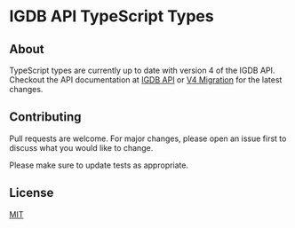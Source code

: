 # IGDB API TypeScript Types

## About

TypeScript types are currently up to date with version 4 of the IGDB API.
Checkout the API documentation at [IGDB API](https://api-docs.igdb.com/#about) or [V4 Migration](https://api-docs.igdb.com/#upgrading-to-v4-from-v3) for the latest changes.

## Contributing

Pull requests are welcome. For major changes, please open an issue first
to discuss what you would like to change.

Please make sure to update tests as appropriate.

## License

[MIT](https://choosealicense.com/licenses/mit/)

